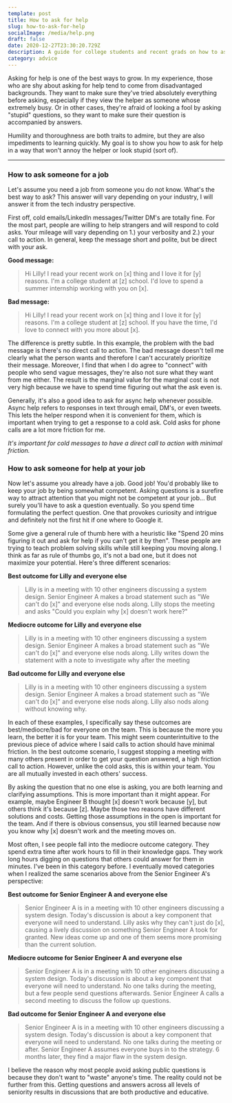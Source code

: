 ```yaml
---
template: post
title: How to ask for help
slug: how-to-ask-for-help
socialImage: /media/help.png
draft: false
date: 2020-12-27T23:30:20.729Z
description: A guide for college students and recent grads on how to ask for help
category: advice
---
```

Asking for help is one of the best ways to grow. In my experience, those who are shy about asking for help tend to come from disadvantaged backgrounds. They want to make sure they've tried absolutely everything before asking, especially if they view the helper as someone whose extremely busy. Or in other cases, they're afraid of looking a fool by asking "stupid" questions, so they want to make sure their question is accompanied by answers. 

Humility and thoroughness are both traits to admire, but they are also impediments to learning quickly. My goal is to show you how to ask for help in a way that won't annoy the helper or look stupid (sort of).

- - -

### How to ask someone for a job

Let's assume you need a job from someone you do not know. What's the best way to ask? This answer will vary depending on your industry, I will answer it from the tech industry perspective. 

First off, cold emails/LinkedIn messages/Twitter DM's are totally fine. For the most part, people are willing to help strangers and will respond to cold asks. Your mileage will vary depending on 1.) your verbosity and 2.) your call to action. In general, keep the message short and polite, but be direct with your ask. 

**Good message:**

> Hi Lilly! I read your recent work on \[x] thing and I love it for \[y] reasons. I'm a college student at \[z] school. I'd love to spend a summer internship working with you on \[x]. 

**Bad message:**

> Hi Lilly! I read your recent work on \[x] thing and I love it for \[y] reasons. I'm a college student at \[z] school. If you have the time, I'd love to connect with you more about \[x].

The difference is pretty subtle. In this example, the problem with the bad message is there's no direct call to action. The bad message doesn't tell me clearly what the person wants and therefore I can't accurately prioritize their message. Moreover, I find that when I do agree to "connect" with people who send vague messages, they're also not sure what they want from me either. The result is the marginal value for the marginal cost is not very high because we have to spend time figuring out what the ask even is. 

Generally, it's also a good idea to ask for async help whenever possible. Async help refers to responses in text through email, DM's, or even tweets. This lets the helper respond when it is convenient for them, which is important when trying to get a response to a cold ask. Cold asks for phone calls are a lot more friction for me. 

*It's important for cold messages to have a direct call to action with minimal friction.*



### How to ask someone for help at your job

Now let's assume you already have a job. Good job! You'd probably like to keep your job by being somewhat competent. Asking questions is a surefire way to attract attention that you might not be competent at your job... But surely you'll have to ask a question eventually. So you spend time formulating the perfect question. One that provokes curiosity and intrigue and definitely not the first hit if one where to Google it. 

Some give a general rule of thumb here with a heuristic like "Spend 20 mins figuring it out and ask for help if you can't get it by then". These people are trying to teach problem solving skills while still keeping you moving along. I think as far as rule of thumbs go, it's not a bad one, but it does not maximize your potential. Here's three different scenarios:

**Best outcome for Lilly and everyone else**
>Lilly is in a meeting with 10 other engineers discussing a system design. Senior Engineer A makes a broad statement such as "We can't do [x]" and everyone else nods along. Lilly stops the meeting and asks "Could you explain why [x] doesn't work here?"

**Mediocre outcome for Lilly and everyone else**
>Lilly is in a meeting with 10 other engineers discussing a system design. Senior Engineer A makes a broad statement such as "We can't do [x]" and everyone else nods along. Lilly writes down the statement with a note to investigate why after the meeting

**Bad outcome for Lilly and everyone else**
>Lilly is in a meeting with 10 other engineers discussing a system design. Senior Engineer A makes a broad statement such as "We can't do [x]" and everyone else nods along. Lilly also nods along without knowing why. 

In each of these examples, I specifically say these outcomes are best/mediocre/bad for everyone on the team. This is because the more you learn, the better it is for your team. This might seem counterintuitive to the previous piece of advice where I said calls to action should have minimal friction. In the best outcome scenario, I suggest stopping a meeting with many others present in order to get your question answered, a high friction call to action. However, unlike the cold asks, this is within your team. You are all mutually invested in each others' success. 

By asking the question that no one else is asking, you are both learning and clarifying assumptions. This is more important than it might appear. For example, maybe Engineer B thought [x] doesn't work because [y], but others think it's because [z]. Maybe those two reasons have different solutions and costs. Getting those assumptions in the open is important for the team. And if there is obvious consensus, you still learned because now you know why [x] doesn't work and the meeting moves on.

Most often, I see people fall into the mediocre outcome category. They spend extra time after work hours to fill in their knowledge gaps. They work long hours digging on questions that others could answer for them in minutes. I've been in this category before. I eventually moved categories when I realized the same scenarios above from the Senior Engineer A's perspective:

**Best outcome for Senior Engineer A and everyone else**
>Senior Engineer A is in a meeting with 10 other engineers discussing a system design. Today's discussion is about a key component that everyone will need to understand. Lilly asks why they can't just do [x], causing a lively discussion on something Senior Engineer A took for granted. New ideas come up and one of them seems more promising than the current solution. 

**Mediocre outcome for Senior Engineer A and everyone else**
>Senior Engineer A is in a meeting with 10 other engineers discussing a system design. Today's discussion is about a key component that everyone will need to understand. No one talks during the meeting, but a few people send questions afterwards. Senior Engineer A calls a second meeting to discuss the follow up questions.

**Bad outcome for Senior Engineer A and everyone else**
>Senior Engineer A is in a meeting with 10 other engineers discussing a system design. Today's discussion is about a key component that everyone will need to understand. No one talks during the meeting or after. Senior Engineer A assumes everyone buys in to the strategy. 6 months later, they find a major flaw in the system design. 

I believe the reason why most people avoid asking public questions is because they don't want to "waste" anyone's time. The reality could not be further from this. Getting questions and answers across all levels of seniority results in discussions that are both productive and educative. 